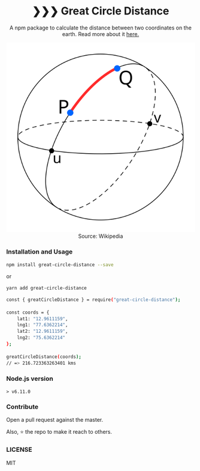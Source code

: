 <h1  align="center">❯❯❯ Great Circle Distance</h1>
<p  align="center">A npm package to calculate the distance between two coordinates on the earth. Read more about it <a href="https://en.wikipedia.org/wiki/Great-circle_distance" target="_blank">here.</a></p>
<p  align="center">
<img  src="./assets/great-circle-distance.svg">
Source: Wikipedia
</p>

### Installation and Usage

```sh
npm install great-circle-distance --save
```

or

```sh
yarn add great-circle-distance
```

```sh
const { greatCircleDistance } = require("great-circle-distance");

const coords = {
    lat1: "12.9611159",
    lng1: "77.6362214",
    lat2: "12.9611159",
    lng2: "75.6362214"
};

greatCircleDistance(coords);
// => 216.723363263401 kms
```

### Node.js version

```
> v6.11.0
```

### Contribute

Open a pull request against the master.

Also, ⭐ the repo to make it reach to others.

### LICENSE

MIT
